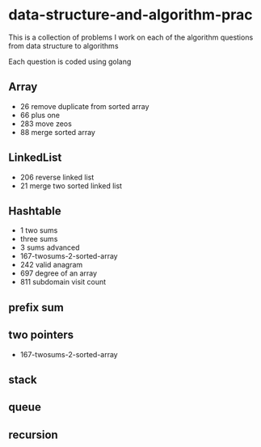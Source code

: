 # data-structure-and-algorithm-prac

This is a collection of problems I work on each of the algorithm questions from data structure to algorithms

Each question is coded using golang

## Array
- 26 remove duplicate from sorted array
- 66 plus one
- 283 move zeos
- 88 merge sorted array

## LinkedList
- 206 reverse linked list
- 21 merge two sorted linked list

## Hashtable
- 1 two sums
- three sums
- 3 sums advanced
- 167-twosums-2-sorted-array
- 242 valid anagram
- 697 degree of an array
- 811 subdomain visit count
## prefix sum

## two pointers
- 167-twosums-2-sorted-array

## stack

## queue

## recursion
